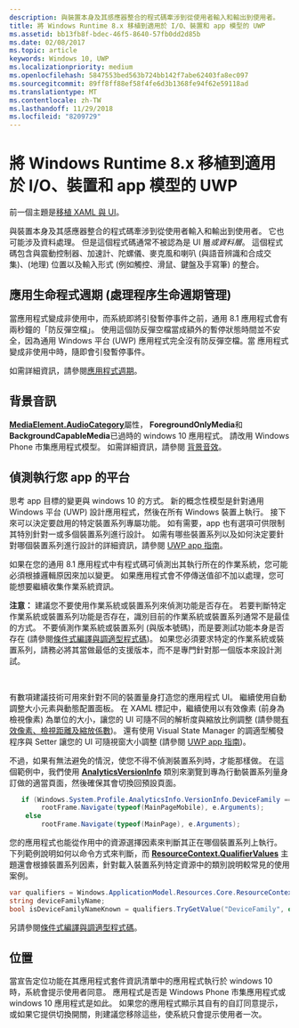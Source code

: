 ```yaml
---
description: 與裝置本身及其感應器整合的程式碼牽涉到從使用者輸入和輸出到使用者。
title: 將 Windows Runtime 8.x 移植到適用於 I/O、裝置和 app 模型的 UWP
ms.assetid: bb13fb8f-bdec-46f5-8640-57fb0dd2d85b
ms.date: 02/08/2017
ms.topic: article
keywords: Windows 10, UWP
ms.localizationpriority: medium
ms.openlocfilehash: 5847553bed563b724bb142f7abe62403fa8ec097
ms.sourcegitcommit: 89ff8ff88ef58f4fe6d3b1368fe94f62e59118ad
ms.translationtype: MT
ms.contentlocale: zh-TW
ms.lasthandoff: 11/29/2018
ms.locfileid: "8209729"
---
```

# <a name="porting-windows-runtime-8x-to-uwp-for-io-device-and-app-model"></a>將 Windows Runtime 8.x 移植到適用於 I/O、裝置和 app 模型的 UWP




前一個主題是[移植 XAML 與 UI](w8x-to-uwp-porting-xaml-and-ui.md)。

與裝置本身及其感應器整合的程式碼牽涉到從使用者輸入和輸出到使用者。 它也可能涉及資料處理。 但是這個程式碼通常不被認為是 UI 層*或資料層*。 這個程式碼包含與震動控制器、加速計、陀螺儀、麥克風和喇叭 (與語音辨識和合成交集)、(地理) 位置以及輸入形式 (例如觸控、滑鼠、鍵盤及手寫筆) 的整合。

## <a name="application-lifecycle-process-lifetime-management"></a>應用生命程式週期 (處理程序生命週期管理)


當應用程式變成非使用中，而系統即將引發暫停事件之前，通用 8.1 應用程式會有兩秒鐘的「防反彈空檔」。 使用這個防反彈空檔當成額外的暫停狀態時間並不安全，因為通用 Windows 平台 (UWP) 應用程式完全沒有防反彈空檔。當 應用程式變成非使用中時，隨即會引發暫停事件。

如需詳細資訊，請參閱[應用程式週期](https://msdn.microsoft.com/library/windows/apps/mt243287)。

## <a name="background-audio"></a>背景音訊


[**MediaElement.AudioCategory**](https://msdn.microsoft.com/library/windows/apps/br227352)屬性， **ForegroundOnlyMedia**和**BackgroundCapableMedia**已過時的 windows 10 應用程式。 請改用 Windows Phone 市集應用程式模型。 如需詳細資訊，請參閱 [背景音效](https://msdn.microsoft.com/library/windows/apps/mt282140)。

## <a name="detecting-the-platform-your-app-is-running-on"></a>偵測執行您 app 的平台


思考 app 目標的變更與 windows 10 的方式。 新的概念性模型是針對通用 Windows 平台 (UWP) 設計應用程式，然後在所有 Windows 裝置上執行。 接下來可以決定要啟用的特定裝置系列專屬功能。 如有需要，app 也有選項可供限制其特別針對一或多個裝置系列進行設計。 如需有哪些裝置系列以及如何決定要針對哪個裝置系列進行設計的詳細資訊，請參閱 [UWP app 指南](https://msdn.microsoft.com/library/windows/apps/dn894631)。

如果在您的通用 8.1 應用程式中有程式碼可偵測出其執行所在的作業系統，您可能必須根據邏輯原因來加以變更。 如果應用程式會不停傳送值卻不加以處理，您可能想要繼續收集作業系統資訊。

**注意：** 建議您不要使用作業系統或裝置系列來偵測功能是否存在。 若要判斷特定作業系統或裝置系列功能是否存在，識別目前的作業系統或裝置系列通常不是最佳的方式。 不要偵測作業系統或裝置系列 (與版本號碼)，而是要測試功能本身是否存在 (請參閱[條件式編譯與調適型程式碼](w8x-to-uwp-porting-to-a-uwp-project.md))。 如果您必須要求特定的作業系統或裝置系列，請務必將其當做最低的支援版本，而不是專門針對那一個版本來設計測試。

 

有數項建議技術可用來針對不同的裝置量身打造您的應用程式 UI。 繼續使用自動調整大小元素與動態配置面板。 在 XAML 標記中，繼續使用以有效像素 (前身為檢視像素) 為單位的大小，讓您的 UI 可隨不同的解析度與縮放比例調整 (請參閱[有效像素、檢視距離及縮放係數](w8x-to-uwp-porting-xaml-and-ui.md))。 還有使用 Visual State Manager 的調適型觸發程序與 Setter 讓您的 UI 可隨視窗大小調整 (請參閱 [UWP app 指南](https://msdn.microsoft.com/library/windows/apps/dn894631))。

不過，如果有無法避免的情況，使您不得不偵測裝置系列時，才能那樣做。 在這個範例中，我們使用 [**AnalyticsVersionInfo**](https://msdn.microsoft.com/library/windows/apps/dn960165) 類別來瀏覽到專為行動裝置系列量身訂做的適當頁面，然後確保其會切換回預設頁面。

```csharp
   if (Windows.System.Profile.AnalyticsInfo.VersionInfo.DeviceFamily == "Windows.Mobile")
        rootFrame.Navigate(typeof(MainPageMobile), e.Arguments);
    else
        rootFrame.Navigate(typeof(MainPage), e.Arguments);
```

您的應用程式也能從作用中的資源選擇因素來判斷其正在哪個裝置系列上執行。 下列範例說明如何以命令方式來判斷，而 [**ResourceContext.QualifierValues**](https://msdn.microsoft.com/library/windows/apps/br206071) 主題還會根據裝置系列因素，針對載入裝置系列特定資源中的類別說明較常見的使用案例。

```csharp
var qualifiers = Windows.ApplicationModel.Resources.Core.ResourceContext.GetForCurrentView().QualifierValues;
string deviceFamilyName;
bool isDeviceFamilyNameKnown = qualifiers.TryGetValue("DeviceFamily", out deviceFamilyName);
```

另請參閱[條件式編譯與調適型程式碼](w8x-to-uwp-porting-to-a-uwp-project.md)。

## <a name="location"></a>位置


當宣告定位功能在其應用程式套件資訊清單中的應用程式執行於 windows 10 時，系統會提示使用者同意。 應用程式是否是 Windows Phone 市集應用程式或 windows 10 應用程式是如此。 如果您的應用程式顯示其自有的自訂同意提示，或如果它提供切換開關，則建議您移除這些，使系統只會提示使用者一次。

 

 




